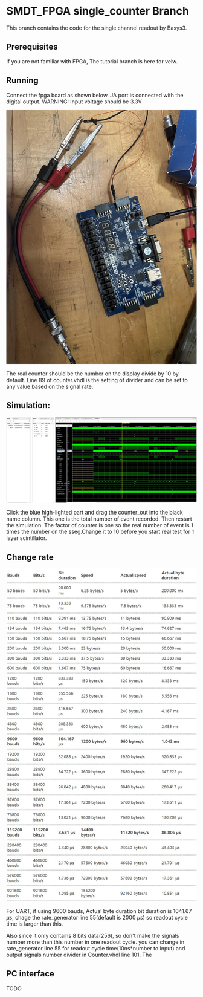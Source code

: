 # SMDT_FPGA single_counter Branch
This branch contains the code for the single channel readout by Basys3.

## Prerequisites
If you are not familiar with FPGA, The tutorial branch is here for veiw.

## Running

 Connect the fpga board as shown below. JA port is connected with the digital output. WARNING: Input voltage should be 3.3V

![avatar](Plots/Connect.jpeg)

The real counter should be the number on the display divide by 10 by default. Line 89 of counter.vhdl is the setting of divider and can be set to any value based on the signal rate.  

## Simulation:

![avatar](Plots/Simu.JPG)

Click the blue high-lighted part and drag the counter_out into the black name column. This one is the total number of event recorded. Then restart the simulation. The factor of counter is one so the real number of event is 1 times the number on the sseg.Change it to 10  before you start real test for 1 layer scintillator.

## Change rate

![avatar](Plots/Rate.JPG)

For UART, if using 9600 bauds, Actual byte duration bit duration is 1041.67 $\mu s$, chage the  rate_generator line 55(default is 2000 $\mu s$) so readout cycle time is larger than this.

Also since it only contains 8 bits data(256), so don't make the signals number more than this number in one readout cycle. you can change in rate_generator line 55 for readout cycle time(10ns*number to input) and output signals number divider in Counter.vhdl line 101. 
The 

## PC interface

TODO